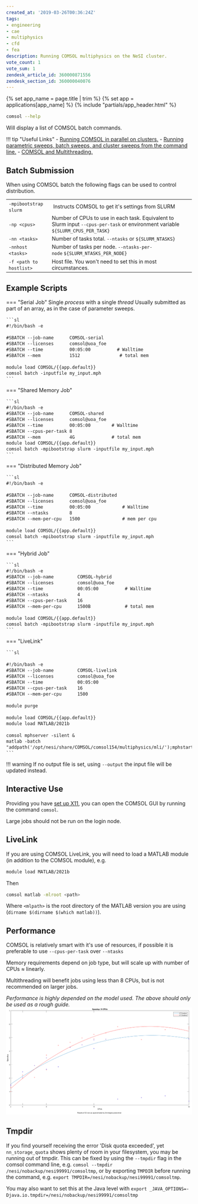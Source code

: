 ```yaml
---
created_at: '2019-03-26T00:36:24Z'
tags:
- engineering
- cae
- multiphysics
- cfd
- fea
description: Running COMSOL multiphysics on the NeSI cluster.
vote_count: 1
vote_sum: 1
zendesk_article_id: 360000871556
zendesk_section_id: 360000040076
---
```


{% set app_name = page.title | trim %}
{% set app = applications[app_name] %}
{% include "partials/app_header.html" %}

```sh
comsol --help
```

Will display a list of COMSOL batch commands.

!!! tip "Useful Links"
    - [Running COMSOL in parallel on clusters.](https://www.comsol.com/support/knowledgebase/1001/)
    - [Running parametric sweeps, batch sweeps, and cluster sweeps from the command line.](https://www.comsol.com/support/knowledgebase/1250/)
    - [COMSOL and Multithreading.](https://www.comsol.com/support/knowledgebase/1096/)

## Batch Submission

When using COMSOL batch the following flags can be used to control
distribution.

|                         |                                                                                                                                  |
|-------------------------|----------------------------------------------------------------------------------------------------------------------------------|
| `-mpibootstrap slurm`   |  Instructs COMSOL to get it's settings from SLURM                                                                                |
| `-np <cpus>`            | Number of CPUs to use in each task. Equivalent to Slurm input `--cpus-per-task` or environment variable `${SLURM_CPUS_PER_TASK}` |
| `-nn <tasks>`           | Number of tasks total. `--ntasks` or `${SLURM_NTASKS}`                                                                           |
| `-nnhost <tasks>`       | Number of tasks per node. `--ntasks-per-node` `${SLURM_NTASKS_PER_NODE}`                                                         |
| `-f <path to hostlist>` | Host file. You won't need to set this in most circumstances.                                                                    |

## Example Scripts

=== "Serial Job"
    Single *process* with a single *thread*
    Usually submitted as part of an array, as in the case of parameter sweeps.

    ```sl
    #!/bin/bash -e
    
    #SBATCH --job-name      COMSOL-serial
    #SBATCH --licenses      comsol@uoa_foe
    #SBATCH --time          00:05:00          # Walltime
    #SBATCH --mem           1512               # total mem

    module load COMSOL/{{app.default}}
    comsol batch -inputfile my_input.mph
    ```

=== "Shared Memory Job"

    ```sl
    #!/bin/bash -e
    #SBATCH --job-name      COMSOL-shared
    #SBATCH --licenses      comsol@uoa_foe
    #SBATCH --time          00:05:00        # Walltime
    #SBATCH --cpus-per-task 8
    #SBATCH --mem           4G              # total mem
    module load COMSOL/{{app.default}}
    comsol batch -mpibootstrap slurm -inputfile my_input.mph 
    ```

=== "Distributed Memory Job"

    ```sl
    #!/bin/bash -e
    
    #SBATCH --job-name      COMSOL-distributed
    #SBATCH --licenses      comsol@uoa_foe
    #SBATCH --time          00:05:00            # Walltime
    #SBATCH --ntasks        8         
    #SBATCH --mem-per-cpu   1500                # mem per cpu
    
    module load COMSOL/{{app.default}}
    comsol batch -mpibootstrap slurm -inputfile my_input.mph
    ```

=== "Hybrid Job"

    ```sl
    #!/bin/bash -e
    #SBATCH --job-name         COMSOL-hybrid
    #SBATCH --licenses         comsol@uoa_foe
    #SBATCH --time             00:05:00          # Walltime
    #SBATCH --ntasks           4                 
    #SBATCH --cpus-per-task    16
    #SBATCH --mem-per-cpu      1500B             # total mem
 
    module load COMSOL/{{app.default}}
    comsol batch -mpibootstrap slurm -inputfile my_input.mph
    ```

=== "LiveLink"

    ```sl

    #!/bin/bash -e
    #SBATCH --job-name         COMSOL-livelink
    #SBATCH --licenses         comsol@uoa_foe
    #SBATCH --time             00:05:00
    #SBATCH --cpus-per-task    16
    #SBATCH --mem-per-cpu      1500
 
    module purge

    module load COMSOL/{{app.default}}
    module load MATLAB/2021b

    comsol mphserver -silent &
    matlab -batch "addpath('/opt/nesi/share/COMSOL/comsol154/multiphysics/mli/');mphstart;MyScript"
    ```

!!! warning
     If no output file is set, using `--output` the input file will be
     updated instead.

## Interactive Use

Providing you have [set up X11](../Terminal_Setup/X11_on_NeSI.md), you can
open the COMSOL GUI by running the command `comsol`.

Large jobs should not be run on the login node.

## LiveLink

If you are using COMSOL LiveLink, you will need to load a MATLAB module (in addition to the COMSOL module), e.g.

```sh
module load MATLAB/2021b
```

Then

```sh
comsol matlab -mlroot <path>
```

Where `<mlpath>` is the root directory of the MATLAB version you are using (`dirname $(dirname $(which matlab))`).

## Performance

COMSOL is relatively smart with it's use of resources, if possible it is
preferable to use `--cpus-per-task` over `--ntasks`

Memory requirements depend on job type, but will scale up with number of CPUs ≈ linearly.

Multithreading will benefit jobs using less than
8 CPUs, but is not recommended on larger jobs.

*Performance is highly depended on the model used. The above should only be used as a rough guide.*
![Speedup](../../../assets/images/speedup_smoothed.png)

## Tmpdir

If you find yourself receiving the error 'Disk quota exceeded', yet `nn_storage_quota` shows plenty of room in your filesystem, you may be running out of tmpdir.
This can be fixed by using the `--tmpdir` flag in the comsol command line, e.g. `comsol --tmpdir /nesi/nobackup/nesi99991/comsoltmp`, or by exporting `TMPDIR` before running the command, e.g. `export TMPDIR=/nesi/nobackup/nesi99991/comsoltmp`.

You may also want to set this at the Java level with `export _JAVA_OPTIONS=-Djava.io.tmpdir=/nesi/nobackup/nesi99991/comsoltmp`

